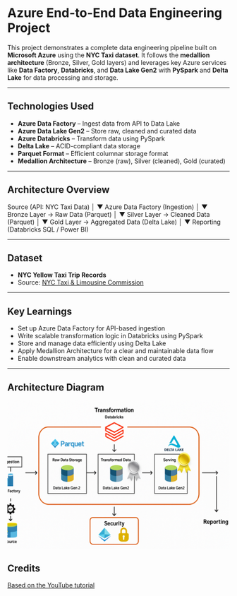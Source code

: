 # Azure End-to-End Data Engineering Project

This project demonstrates a complete data engineering pipeline built on **Microsoft Azure** using the **NYC Taxi dataset**. It follows the **medallion architecture** (Bronze, Silver, Gold layers) and leverages key Azure services like **Data Factory**, **Databricks**, and **Data Lake Gen2** with **PySpark** and **Delta Lake** for data processing and storage.

---

## Technologies Used

- **Azure Data Factory** – Ingest data from API to Data Lake
- **Azure Data Lake Gen2** – Store raw, cleaned and curated data
- **Azure Databricks** – Transform data using PySpark
- **Delta Lake** – ACID-compliant data storage
- **Parquet Format** – Efficient columnar storage format
- **Medallion Architecture** – Bronze (raw), Silver (cleaned), Gold (curated)

---

## Architecture Overview

Source (API: NYC Taxi Data)
│
▼
Azure Data Factory (Ingestion)
│
▼
Bronze Layer → Raw Data (Parquet)
│
▼
Silver Layer → Cleaned Data (Parquet)
│
▼
Gold Layer → Aggregated Data (Delta Lake)
│
▼
Reporting (Databricks SQL / Power BI)


---


## Dataset

- **NYC Yellow Taxi Trip Records**
- Source: [NYC Taxi & Limousine Commission](https://www.nyc.gov/site/tlc/about/tlc-trip-record-data.page)

---

## Key Learnings

- Set up Azure Data Factory for API-based ingestion
- Write scalable transformation logic in Databricks using PySpark
- Store and manage data efficiently using Delta Lake
- Apply Medallion Architecture for a clear and maintainable data flow
- Enable downstream analytics with clean and curated data

---

## Architecture Diagram

![Azure Data Engineering Architecture](screenshots/architecture.png)

## Credits 
[Based on the YouTube tutorial](https://www.youtube.com/watch?v=LQY2fvEv4cM)
